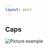 ```yaml
---
layout: post
---
```

## Caps

![Picture example](https://cdn1.dotesports.com/wp-content/uploads/2020/05/09110552/49629983637_2fc875ce62_k.jpg)